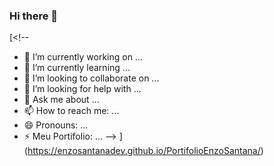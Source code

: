### Hi there 👋

[<!--
- 🔭 I’m currently working on ...
- 🌱 I’m currently learning ...
- 👯 I’m looking to collaborate on ...
- 🤔 I’m looking for help with ...
- 💬 Ask me about ...
- 📫 How to reach me: ...
- 😄 Pronouns: ...
- ⚡ Meu Portifolio: ...
-->
](https://enzosantanadev.github.io/PortifolioEnzoSantana/)
